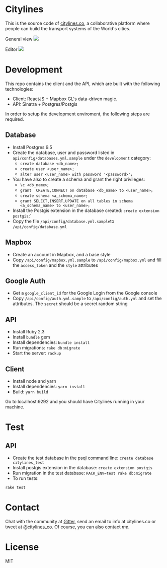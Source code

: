 Citylines
=========

This is the source code of [citylines.co](http://www.citylines.co), a collaborative platform where people can build the transport systems of the World's cities.

General view
![](https://user-images.githubusercontent.com/6061036/30515123-a11cb1c8-9af8-11e7-8fd1-587bcaea8733.png)

Editor
![](https://user-images.githubusercontent.com/6061036/30515122-a11b420c-9af8-11e7-9751-6af8630d6842.png)

Development
===========

This repo contains the client and the API, which are built with the following technologies:
- Client: ReactJS + Mapbox GL's data-driven magic.
- API: Sinatra + Postgres/Postgis

In order to setup the development enviroment, the following steps are required.

Database
--------
- Install Postgres 9.5
- Create the database, user and password listed in `api/config/databases.yml.sample` under the `development` category:
  - `create database <db_name>;`
  - `create user <user_name>;`
  - `alter user <user_name> with password '<password>';`
- You have also to create a schema and grant the right privileges:
  - `\c <db_name>`;
  - `grant  CREATE,CONNECT on database <db_name> to <user_name>;`
  - `create schema <a_schema_name>;`
  - `grant SELECT,INSERT,UPDATE on all tables in schema <a_schema_name> to <user_name>;`
- Install the Postgis extension in the database created: `create extension postgis`;`
- Copy the file `/api/config/database.yml.sample`to `/api/config/database.yml`

Mapbox
------
- Create an account in Mapbox, and a base style
- Copy `/api/config/mapbox.yml.sample` to `/api/config/mapbox.yml` and fill the `access_token` and the `style` attributes

Google Auth
-----------
- Get a `google_client_id` for the Google Login from the Google console
- Copy `/api/config/auth.yml.sample` to `/api/config/auth.yml` and set the attributes. The `secret` should be a secret random string

API
---
- Install Ruby 2.3
- Install `bundle` gem
- Install dependencies: `bundle install`
- Run migrations: `rake db:migrate`
- Start the server: `rackup`

Client
------
- Install node and yarn
- Install dependencies: `yarn install`
- Build: `yarn build`

Go to localhost:9292 and you should have Citylines running in your machine.

Test
====
API
---
- Create the test database in the psql command line: `create database citylines_test`
- Install postgis extension in the database: `create extension postgis`
- Run migration in the test database: `RACK_ENV=test rake db:migrate`
- To run tests:
```
rake test
```

Contact
=======

Chat with the community at [Gitter](https://gitter.im/citylines/Lobby), send an email to info at citylines.co or tweet at [@citylines_co](https://twitter.com/citylines_co). Of course, you can also contact *me*.

License
=======
MIT
